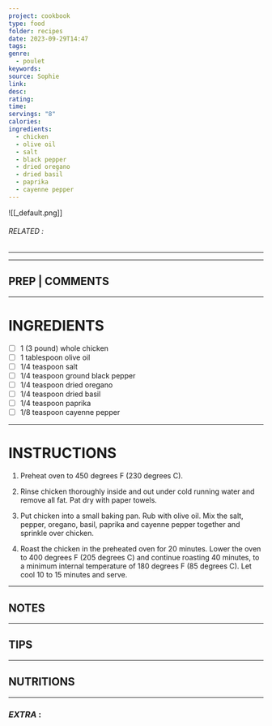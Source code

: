 ```yaml
---
project: cookbook
type: food
folder: recipes
date: 2023-09-29T14:47
tags: 
genre:
  - poulet
keywords: 
source: Sophie
link: 
desc: 
rating: 
time: 
servings: "8"
calories: 
ingredients:
  - chicken
  - olive oil
  - salt
  - black pepper
  - dried oregano
  - dried basil
  - paprika
  - cayenne pepper
---
```


![[_default.png]]
###### *RELATED* : 
---


---
## PREP | COMMENTS



---
# INGREDIENTS

- [ ] 1 (3 pound) whole chicken
- [ ] 1 tablespoon olive oil
- [ ] 1/4 teaspoon salt
- [ ] 1/4 teaspoon ground black pepper
- [ ] 1/4 teaspoon dried oregano
- [ ] 1/4 teaspoon dried basil
- [ ] 1/4 teaspoon paprika
- [ ] 1/8 teaspoon cayenne pepper

---
# INSTRUCTIONS

1. Preheat oven to 450 degrees F (230 degrees C).
    
2. Rinse chicken thoroughly inside and out under cold running water and remove all fat. Pat dry with paper towels.
    
3. Put chicken into a small baking pan. Rub with olive oil. Mix the salt, pepper, oregano, basil, paprika and cayenne pepper together and sprinkle over chicken.
    
4. Roast the chicken in the preheated oven for 20 minutes. Lower the oven to 400 degrees F (205 degrees C) and continue roasting 40 minutes, to a minimum internal temperature of 180 degrees F (85 degrees C). Let cool 10 to 15 minutes and serve.

---
## NOTES



---
## TIPS



---
## NUTRITIONS



---
### *EXTRA* :



